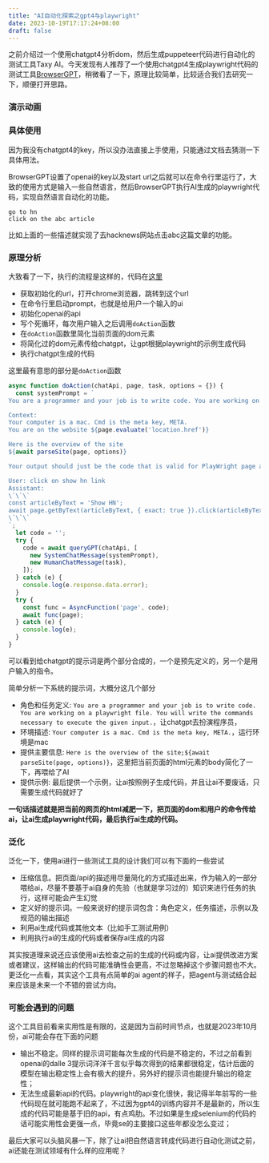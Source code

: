```yaml
---
title: "AI自动化探索之gpt4与playwright"
date: 2023-10-19T17:17:24+08:00
draft: false
---
```


之前介绍过一个使用chatgpt4分析dom，然后生成puppeteer代码进行自动化的测试工具Taxy AI。今天发现有人推荐了一个使用chatgpt4生成playwright代码的测试工具[BrowserGPT](https://github.com/mayt/BrowserGPT)，稍微看了一下，原理比较简单，比较适合我们去研究一下，顺便打开思路。

### 演示动画



### 具体使用

因为我没有chatgpt4的key，所以没办法直接上手使用，只能通过文档去猜测一下具体用法。

BrowserGPT设置了openai的key以及start url之后就可以在命令行里运行了，大致的使用方式是输入一些自然语言，然后BrowserGPT执行AI生成的playwright代码，实现自然语言自动化的功能。

```
go to hn
click on the abc article
```
比如上面的一些描述就实现了去hacknews网站点击abc这篇文章的功能。


### 原理分析

大致看了一下，执行的流程是这样的，代码在[这里](https://github.com/mayt/BrowserGPT/blob/master/index.js)

- 获取初始化的url，打开chrome浏览器，跳转到这个url
- 在命令行里启动prompt，也就是给用户一个输入的ui
- 初始化openai的api
- 写个死循环，每次用户输入之后调用`doAction`函数
- 在`doAction`函数里简化当前页面的dom元素
- 将简化过的dom元素传给chatgpt，让gpt根据playwright的示例生成代码
- 执行chatgpt生成的代码


这里最有意思的部分是`doAction`函数

```javascript
async function doAction(chatApi, page, task, options = {}) {
  const systemPrompt = `
You are a programmer and your job is to write code. You are working on a playwright file. You will write the commands necessary to execute the given input. 

Context:
Your computer is a mac. Cmd is the meta key, META.
You are on the website ${page.evaluate('location.href')}

Here is the overview of the site
${await parseSite(page, options)}

Your output should just be the code that is valid for PlayWright page api. When given the option to use a timeout option, use 1s. Except when using page.goto() use 10s. For actions like click, use the force option to click on hidden elements.

User: click on show hn link
Assistant:
\`\`\`
const articleByText = 'Show HN';
await page.getByText(articleByText, { exact: true }).click(articleByText, {force: true, hidden: true});
\`\`\`
`;
  let code = '';
  try {
    code = await queryGPT(chatApi, [
      new SystemChatMessage(systemPrompt),
      new HumanChatMessage(task),
    ]);
  } catch (e) {
    console.log(e.response.data.error);
  }
  try {
    const func = AsyncFunction('page', code);
    await func(page);
  } catch (e) {
    console.log(e);
  }
}

```
可以看到给chatgpt的提示词是两个部分合成的，一个是预先定义的，另一个是用户输入的指令。

简单分析一下系统的提示词，大概分这几个部分

* 角色和任务定义: `You are a programmer and your job is to write code. You are working on a playwright file. You will write the commands necessary to execute the given input.`，让chatgpt去扮演程序员， 
* 环境描述: `Your computer is a mac. Cmd is the meta key, META.`，运行环境是mac
* 提供主要信息: `Here is the overview of the site;${await parseSite(page, options)}`，这里把当前页面的html元素的body简化了一下，再喂给了AI
* 提供示例: 最后提供一个示例，让ai按照例子生成代码，并且让ai不要废话，只需要生成代码就好了

**一句话描述就是把当前的网页的html减肥一下，把页面的dom和用户的命令传给ai，让ai生成playwright代码，最后执行ai生成的代码。**


### 泛化

泛化一下，使用ai进行一些测试工具的设计我们可以有下面的一些尝试

- 压缩信息。把页面/api的描述用尽量简化的方式描述出来，作为输入的一部分喂给ai，尽量不要基于ai自身的先验（也就是学习过的）知识来进行任务的执行，这样可能会产生幻觉
- 定义好的提示词。一般来说好的提示词包含：角色定义，任务描述，示例以及规范的输出描述
- 利用ai生成代码或其他文本（比如手工测试用例）
- 利用执行ai的生成的代码或者保存ai生成的内容

其实按道理来说还应该使用ai去检查之前的生成的代码或内容，让ai提供改进方案或者建议，这样输出的代码可能准确性会更高，不过忽略掉这个步骤问题也不大。更泛化一点看，其实这个工具有点简单的ai agent的样子，把agent与测试结合起来应该是未来一个不错的尝试方向。


### 可能会遇到的问题

这个工具目前看来实用性是有限的，这是因为当前时间节点，也就是2023年10月份，ai可能会存在下面的问题

* 输出不稳定。同样的提示词可能每次生成的代码是不稳定的，不过之前看到openai的dalle 3提示词洋洋千言似乎每次得到的结果都很稳定，估计后面的模型在输出稳定性上会有极大的提升，另外好的提示词也能提升输出的稳定性；
* 无法生成最新api的代码。playwright的api变化很快，我记得半年前写的一些代码现在就可能跑不起来了，不过因为gpt4的训练内容并不是最新的，所以生成的代码可能是基于旧的api，有点鸡肋。不过如果是生成selenium的代码的话可能实用性会更强一点，毕竟se的主要接口这些年都没怎么变过；


最后大家可以头脑风暴一下，除了让ai把自然语言转成代码进行自动化测试之前，ai还能在测试领域有什么样的应用呢？

